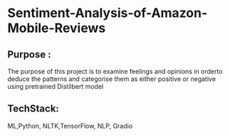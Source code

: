# Sentiment-Analysis-of-Amazon-Mobile-Reviews
## Purpose :
The purpose of this project is to examine feelings and opinions in orderto deduce the patterns and categorise them as either positive or negative using pretrained Distilbert
model
## TechStack: 
ML,Python, NLTK,TensorFlow, NLP, Gradio
